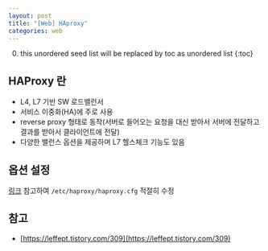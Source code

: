 ```yaml
---
layout: post
title: "[Web] HAproxy"
categories: web
---
```


0. this unordered seed list will be replaced by toc as unordered list
{:toc}

## HAProxy 란

- L4, L7 기반 SW 로드밸런서
- 서비스 이중화(HA)에 주로 사용
- reverse proxy 형태로 동작(서버로 들어오는 요청을 대신 받아서 서버에 전달하고 결과를 받아서 클라이언트에 전달)
- 다양한 밸런스 옵션을 제공하며 L7 헬스체크 기능도 있음

## 옵션 설정

[링크](https://www.haproxy.com/blog/the-four-essential-sections-of-an-haproxy-configuration/) 참고하여 `/etc/haproxy/haproxy.cfg` 적절히 수정

## 참고

- [https://leffept.tistory.com/309](https://leffept.tistory.com/309)
